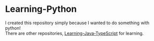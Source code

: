 # Learning-Python

I created this repository simply because I wanted to do something with python!  
There are other repositories, [Learning-Java-TypeScript](https://github.com/bella2391/Learning-Java-TypeScript.git) for learning.
